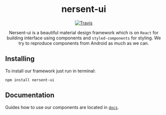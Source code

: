 <div align="center">
  <h1>nersent-ui</h1>

  [![Travis](https://img.shields.io/travis/nersent/nersent-ui.svg?style=flat-square)](https://travis-ci.org/nersent/nersent-ui)

  Nersent-ui is a beautiful material design framework which is on `React` for building interface using components and `styled-components` for styling. We try to reproduce components from Android as much as we can.
</div>

## Installing
To install our framework just run in terminal:
```
npm install nersent-ui
```

## Documentation
Guides how to use our components are located in [`docs`](docs).
